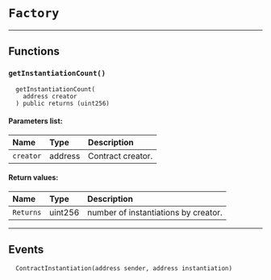 [Factory]: #Factory
[Factory-isInstantiation-mapping-address----bool-]: #Factory-isInstantiation-mapping-address----bool-
[Factory-instantiations-mapping-address----address---]: #Factory-instantiations-mapping-address----address---
[Factory-getInstantiationCount-address-]: #Factory-getInstantiationCount-address-
[Factory-register-address-]: #Factory-register-address-
[Factory-ContractInstantiation-address-address-]: #Factory-ContractInstantiation-address-address-
[MultiSigWallet]: MultiSigWallet.md#MultiSigWallet
[MultiSigWallet-onlyModerator--]: MultiSigWallet.md#MultiSigWallet-onlyModerator--
[MultiSigWallet-onlyWallet--]: MultiSigWallet.md#MultiSigWallet-onlyWallet--
[MultiSigWallet-ownerDoesNotExist-address-]: MultiSigWallet.md#MultiSigWallet-ownerDoesNotExist-address-
[MultiSigWallet-ownerExists-address-]: MultiSigWallet.md#MultiSigWallet-ownerExists-address-
[MultiSigWallet-transactionExists-uint256-]: MultiSigWallet.md#MultiSigWallet-transactionExists-uint256-
[MultiSigWallet-confirmed-uint256-address-]: MultiSigWallet.md#MultiSigWallet-confirmed-uint256-address-
[MultiSigWallet-notConfirmed-uint256-address-]: MultiSigWallet.md#MultiSigWallet-notConfirmed-uint256-address-
[MultiSigWallet-notExecuted-uint256-]: MultiSigWallet.md#MultiSigWallet-notExecuted-uint256-
[MultiSigWallet-notNull-address-]: MultiSigWallet.md#MultiSigWallet-notNull-address-
[MultiSigWallet-validRequirement-uint256-uint256-]: MultiSigWallet.md#MultiSigWallet-validRequirement-uint256-uint256-
[MultiSigWallet-MAX_OWNER_COUNT-uint256]: MultiSigWallet.md#MultiSigWallet-MAX_OWNER_COUNT-uint256
[MultiSigWallet-transactions-mapping-uint256----struct-MultiSigWallet-Transaction-]: MultiSigWallet.md#MultiSigWallet-transactions-mapping-uint256----struct-MultiSigWallet-Transaction-
[MultiSigWallet-confirmations-mapping-uint256----mapping-address----bool--]: MultiSigWallet.md#MultiSigWallet-confirmations-mapping-uint256----mapping-address----bool--
[MultiSigWallet-isOwner-mapping-address----bool-]: MultiSigWallet.md#MultiSigWallet-isOwner-mapping-address----bool-
[MultiSigWallet-owners-address--]: MultiSigWallet.md#MultiSigWallet-owners-address--
[MultiSigWallet-moderator-address]: MultiSigWallet.md#MultiSigWallet-moderator-address
[MultiSigWallet-required-uint256]: MultiSigWallet.md#MultiSigWallet-required-uint256
[MultiSigWallet-transactionCount-uint256]: MultiSigWallet.md#MultiSigWallet-transactionCount-uint256
[MultiSigWallet-receive--]: MultiSigWallet.md#MultiSigWallet-receive--
[MultiSigWallet-constructor-address---uint256-]: MultiSigWallet.md#MultiSigWallet-constructor-address---uint256-
[MultiSigWallet-changeRequirement-uint256-]: MultiSigWallet.md#MultiSigWallet-changeRequirement-uint256-
[MultiSigWallet-submitTransaction-address-uint256-bytes-]: MultiSigWallet.md#MultiSigWallet-submitTransaction-address-uint256-bytes-
[MultiSigWallet-confirmTransaction-uint256-]: MultiSigWallet.md#MultiSigWallet-confirmTransaction-uint256-
[MultiSigWallet-revokeConfirmation-uint256-]: MultiSigWallet.md#MultiSigWallet-revokeConfirmation-uint256-
[MultiSigWallet-executeTransaction-uint256-]: MultiSigWallet.md#MultiSigWallet-executeTransaction-uint256-
[MultiSigWallet-isConfirmed-uint256-]: MultiSigWallet.md#MultiSigWallet-isConfirmed-uint256-
[MultiSigWallet-addTransaction-address-uint256-bytes-]: MultiSigWallet.md#MultiSigWallet-addTransaction-address-uint256-bytes-
[MultiSigWallet-getConfirmationCount-uint256-]: MultiSigWallet.md#MultiSigWallet-getConfirmationCount-uint256-
[MultiSigWallet-getTransactionCount-bool-bool-]: MultiSigWallet.md#MultiSigWallet-getTransactionCount-bool-bool-
[MultiSigWallet-getOwners--]: MultiSigWallet.md#MultiSigWallet-getOwners--
[MultiSigWallet-getConfirmations-uint256-]: MultiSigWallet.md#MultiSigWallet-getConfirmations-uint256-
[MultiSigWallet-getTransactionIds-uint256-uint256-bool-bool-]: MultiSigWallet.md#MultiSigWallet-getTransactionIds-uint256-uint256-bool-bool-
[MultiSigWallet-addAddress-address-]: MultiSigWallet.md#MultiSigWallet-addAddress-address-
[MultiSigWallet-removeAddess-address-]: MultiSigWallet.md#MultiSigWallet-removeAddess-address-
[MultiSigWallet-changeNewOwner-address-]: MultiSigWallet.md#MultiSigWallet-changeNewOwner-address-
[MultiSigWallet-Confirmation-address-uint256-]: MultiSigWallet.md#MultiSigWallet-Confirmation-address-uint256-
[MultiSigWallet-Revocation-address-uint256-]: MultiSigWallet.md#MultiSigWallet-Revocation-address-uint256-
[MultiSigWallet-Submission-uint256-]: MultiSigWallet.md#MultiSigWallet-Submission-uint256-
[MultiSigWallet-Execution-uint256-]: MultiSigWallet.md#MultiSigWallet-Execution-uint256-
[MultiSigWallet-ExecutionFailure-uint256-]: MultiSigWallet.md#MultiSigWallet-ExecutionFailure-uint256-
[MultiSigWallet-Deposit-address-uint256-]: MultiSigWallet.md#MultiSigWallet-Deposit-address-uint256-
[MultiSigWallet-OwnerAddition-address-]: MultiSigWallet.md#MultiSigWallet-OwnerAddition-address-
[MultiSigWallet-OwnerRemoval-address-]: MultiSigWallet.md#MultiSigWallet-OwnerRemoval-address-
[MultiSigWallet-RequirementChange-uint256-]: MultiSigWallet.md#MultiSigWallet-RequirementChange-uint256-
[MultiSigWallet-Transaction]: MultiSigWallet.md#MultiSigWallet-Transaction
[MultiSigWalletFactory]: MultiSigWalletFactory.md#MultiSigWalletFactory
[MultiSigWalletFactory-ownerToMultiSigWallet-mapping-address----contract-MultiSigWallet-]: MultiSigWalletFactory.md#MultiSigWalletFactory-ownerToMultiSigWallet-mapping-address----contract-MultiSigWallet-
[MultiSigWalletFactory-isAddressConnection-mapping-address----bool-]: MultiSigWalletFactory.md#MultiSigWalletFactory-isAddressConnection-mapping-address----bool-
[MultiSigWalletFactory-create-address---uint256-bytes8---address---bytes---uint256-]: MultiSigWalletFactory.md#MultiSigWalletFactory-create-address---uint256-bytes8---address---bytes---uint256-
[MultiSigWalletFactory-addAddress-bytes8---address---bytes---uint256-]: MultiSigWalletFactory.md#MultiSigWalletFactory-addAddress-bytes8---address---bytes---uint256-
[MultiSigWalletFactory-deleteAddress-address-bytes8---address---bytes---uint256-]: MultiSigWalletFactory.md#MultiSigWalletFactory-deleteAddress-address-bytes8---address---bytes---uint256-
[MultiSigWalletFactory-getAllAddress-address-]: MultiSigWalletFactory.md#MultiSigWalletFactory-getAllAddress-address-
[MultiSigWalletFactory-checkSameUser-address---]: MultiSigWalletFactory.md#MultiSigWalletFactory-checkSameUser-address---
[MultiSigWalletFactory-verifyIntegrity-bytes8---address---bytes---]: MultiSigWalletFactory.md#MultiSigWalletFactory-verifyIntegrity-bytes8---address---bytes---
[Recorder]: Recorder.md#Recorder
[Recorder-onlyModerator--]: Recorder.md#Recorder-onlyModerator--
[Recorder-mergeRequest-mapping-address----address-]: Recorder.md#Recorder-mergeRequest-mapping-address----address-
[Recorder-deposited-mapping-uint256----uint256-]: Recorder.md#Recorder-deposited-mapping-uint256----uint256-
[Recorder-trava-address]: Recorder.md#Recorder-trava-address
[Recorder-moderator-address]: Recorder.md#Recorder-moderator-address
[Recorder-nonce-uint256]: Recorder.md#Recorder-nonce-uint256
[Recorder-fee-uint256]: Recorder.md#Recorder-fee-uint256
[Recorder-constructor-address-uint256-]: Recorder.md#Recorder-constructor-address-uint256-
[Recorder-makeMergeRequest-address---bytes---uint256-]: Recorder.md#Recorder-makeMergeRequest-address---bytes---uint256-
[Recorder-cancelMergeRequest-address---bytes---uint256-uint256-]: Recorder.md#Recorder-cancelMergeRequest-address---bytes---uint256-uint256-
[Recorder-setFee-uint256-]: Recorder.md#Recorder-setFee-uint256-
[Recorder-setModerator-address-]: Recorder.md#Recorder-setModerator-address-
[Recorder-verifyIntegrity-address---bytes---uint256-]: Recorder.md#Recorder-verifyIntegrity-address---bytes---uint256-
[Recorder-withdraw-address-uint256-]: Recorder.md#Recorder-withdraw-address-uint256-
[Recorder-mergeRequestCreated-address-address-uint256-]: Recorder.md#Recorder-mergeRequestCreated-address-address-uint256-
[Recorder-mergeRequestCanceled-uint256-]: Recorder.md#Recorder-mergeRequestCanceled-uint256-
[Recorder-changeModerator-address-address-]: Recorder.md#Recorder-changeModerator-address-address-
[Recorder-changeFee-uint256-]: Recorder.md#Recorder-changeFee-uint256-
[Recorder-withdrawal-address-address-uint256-]: Recorder.md#Recorder-withdrawal-address-address-uint256-
[Recorder-deposit-address-uint256-]: Recorder.md#Recorder-deposit-address-uint256-
[Verifier]: Verifier.md#Verifier
[Verifier-public2address-bytes-]: Verifier.md#Verifier-public2address-bytes-
[Verifier-getMessageHash-bytes8-address-]: Verifier.md#Verifier-getMessageHash-bytes8-address-
[Verifier-getMessageHash-bytes-]: Verifier.md#Verifier-getMessageHash-bytes-
[Verifier-getMessageHash-bytes8---address---]: Verifier.md#Verifier-getMessageHash-bytes8---address---
[Verifier-getMessageHash-address---uint256-]: Verifier.md#Verifier-getMessageHash-address---uint256-
[Verifier-testAbi-bytes8-bytes-]: Verifier.md#Verifier-testAbi-bytes8-bytes-
[Verifier-getEthSignedMessageHash-bytes32-]: Verifier.md#Verifier-getEthSignedMessageHash-bytes32-
[Verifier-splitSignature-bytes-]: Verifier.md#Verifier-splitSignature-bytes-
[ERC20]: helper/ERC20.md#ERC20
[ERC20-_balances-mapping-address----uint256-]: helper/ERC20.md#ERC20-_balances-mapping-address----uint256-
[ERC20-_allowances-mapping-address----mapping-address----uint256--]: helper/ERC20.md#ERC20-_allowances-mapping-address----mapping-address----uint256--
[ERC20-_totalSupply-uint256]: helper/ERC20.md#ERC20-_totalSupply-uint256
[ERC20-_name-string]: helper/ERC20.md#ERC20-_name-string
[ERC20-_symbol-string]: helper/ERC20.md#ERC20-_symbol-string
[ERC20-_decimals-uint8]: helper/ERC20.md#ERC20-_decimals-uint8
[ERC20-constructor-string-string-uint8-]: helper/ERC20.md#ERC20-constructor-string-string-uint8-
[ERC20-name--]: helper/ERC20.md#ERC20-name--
[ERC20-symbol--]: helper/ERC20.md#ERC20-symbol--
[ERC20-decimals--]: helper/ERC20.md#ERC20-decimals--
[ERC20-totalSupply--]: helper/ERC20.md#ERC20-totalSupply--
[ERC20-balanceOf-address-]: helper/ERC20.md#ERC20-balanceOf-address-
[ERC20-transfer-address-uint256-]: helper/ERC20.md#ERC20-transfer-address-uint256-
[ERC20-allowance-address-address-]: helper/ERC20.md#ERC20-allowance-address-address-
[ERC20-approve-address-uint256-]: helper/ERC20.md#ERC20-approve-address-uint256-
[ERC20-transferFrom-address-address-uint256-]: helper/ERC20.md#ERC20-transferFrom-address-address-uint256-
[ERC20-increaseAllowance-address-uint256-]: helper/ERC20.md#ERC20-increaseAllowance-address-uint256-
[ERC20-decreaseAllowance-address-uint256-]: helper/ERC20.md#ERC20-decreaseAllowance-address-uint256-
[ERC20-_transfer-address-address-uint256-]: helper/ERC20.md#ERC20-_transfer-address-address-uint256-
[ERC20-_mint-address-uint256-]: helper/ERC20.md#ERC20-_mint-address-uint256-
[ERC20-_burn-address-uint256-]: helper/ERC20.md#ERC20-_burn-address-uint256-
[ERC20-_approve-address-address-uint256-]: helper/ERC20.md#ERC20-_approve-address-address-uint256-
[ERC20-_beforeTokenTransfer-address-address-uint256-]: helper/ERC20.md#ERC20-_beforeTokenTransfer-address-address-uint256-
[IERC20]: interfaces/IERC20.md#IERC20
[IERC20-decimals--]: interfaces/IERC20.md#IERC20-decimals--
[IERC20-totalSupply--]: interfaces/IERC20.md#IERC20-totalSupply--
[IERC20-balanceOf-address-]: interfaces/IERC20.md#IERC20-balanceOf-address-
[IERC20-transfer-address-uint256-]: interfaces/IERC20.md#IERC20-transfer-address-uint256-
[IERC20-allowance-address-address-]: interfaces/IERC20.md#IERC20-allowance-address-address-
[IERC20-approve-address-uint256-]: interfaces/IERC20.md#IERC20-approve-address-uint256-
[IERC20-transferFrom-address-address-uint256-]: interfaces/IERC20.md#IERC20-transferFrom-address-address-uint256-
[IERC20-Transfer-address-address-uint256-]: interfaces/IERC20.md#IERC20-Transfer-address-address-uint256-
[IERC20-Approval-address-address-uint256-]: interfaces/IERC20.md#IERC20-Approval-address-address-uint256-
[SafeMath]: libraries/SafeMath.md#SafeMath
[SafeMath-add-uint256-uint256-]: libraries/SafeMath.md#SafeMath-add-uint256-uint256-
[SafeMath-sub-uint256-uint256-]: libraries/SafeMath.md#SafeMath-sub-uint256-uint256-
[SafeMath-sub-uint256-uint256-string-]: libraries/SafeMath.md#SafeMath-sub-uint256-uint256-string-
[SafeMath-mul-uint256-uint256-]: libraries/SafeMath.md#SafeMath-mul-uint256-uint256-
[SafeMath-div-uint256-uint256-]: libraries/SafeMath.md#SafeMath-div-uint256-uint256-
[SafeMath-div-uint256-uint256-string-]: libraries/SafeMath.md#SafeMath-div-uint256-uint256-string-
[SafeMath-sqrrt-uint256-]: libraries/SafeMath.md#SafeMath-sqrrt-uint256-
[TravaToken]: mocks/TravaToken.md#TravaToken
[TravaToken-decimals--]: mocks/TravaToken.md#TravaToken-decimals--
[TravaToken-symbol--]: mocks/TravaToken.md#TravaToken-symbol--
[TravaToken-name--]: mocks/TravaToken.md#TravaToken-name--
[TravaToken-totalSupply--]: mocks/TravaToken.md#TravaToken-totalSupply--
[TravaToken-balanceOf-address-]: mocks/TravaToken.md#TravaToken-balanceOf-address-
[TravaToken-transfer-address-uint256-]: mocks/TravaToken.md#TravaToken-transfer-address-uint256-
[TravaToken-allowance-address-address-]: mocks/TravaToken.md#TravaToken-allowance-address-address-
[TravaToken-approve-address-uint256-]: mocks/TravaToken.md#TravaToken-approve-address-uint256-
[TravaToken-transferFrom-address-address-uint256-]: mocks/TravaToken.md#TravaToken-transferFrom-address-address-uint256-
[TravaToken-increaseAllowance-address-uint256-]: mocks/TravaToken.md#TravaToken-increaseAllowance-address-uint256-
[TravaToken-decreaseAllowance-address-uint256-]: mocks/TravaToken.md#TravaToken-decreaseAllowance-address-uint256-
[TravaToken-_transfer-address-address-uint256-]: mocks/TravaToken.md#TravaToken-_transfer-address-address-uint256-
[TravaToken-_mint-address-uint256-]: mocks/TravaToken.md#TravaToken-_mint-address-uint256-
[TravaToken-_burn-address-uint256-]: mocks/TravaToken.md#TravaToken-_burn-address-uint256-
[TravaToken-_approve-address-address-uint256-]: mocks/TravaToken.md#TravaToken-_approve-address-address-uint256-
[TravaToken-_burnFrom-address-uint256-]: mocks/TravaToken.md#TravaToken-_burnFrom-address-uint256-
[TravaToken-_msgSender--]: mocks/TravaToken.md#TravaToken-_msgSender--
# `Factory`



---



## Functions

### `getInstantiationCount()`
  

```solidity
  getInstantiationCount(
    address creator
  ) public returns (uint256)
```
#### Parameters list:

| Name | Type | Description                                                          |
| :--- | :--- | :------------------------------------------------------------------- |
|`creator` | address | Contract creator.




#### Return values:
| Name                           | Type          | Description                                                                  |
| :----------------------------- | :------------ | :--------------------------------------------------------------------------- |
|`Returns`| uint256 | number of instantiations by creator.


---

## Events




```solidity
  ContractInstantiation(address sender, address instantiation)
```



